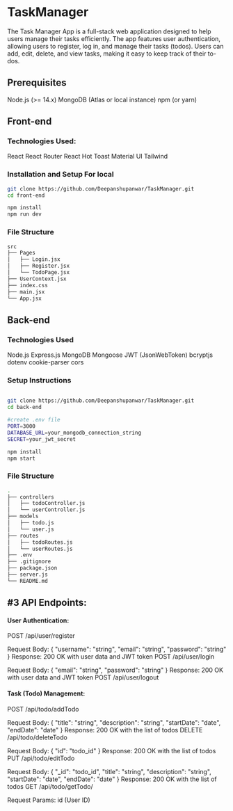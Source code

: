 # TaskManager
The Task Manager App is a full-stack web application designed to help users manage their tasks efficiently. The app features user authentication, allowing users to register, log in, and manage their tasks (todos). Users can add, edit, delete, and view tasks, making it easy to keep track of their to-dos.

## Prerequisites
Node.js (>= 14.x)
MongoDB (Atlas or local instance)
npm (or yarn)

## Front-end

### Technologies Used:
React
React Router
React Hot Toast
Material UI
Tailwind

### Installation and Setup For local

```bash
git clone https://github.com/Deepanshupanwar/TaskManager.git
cd front-end

npm install
npm run dev
```

### File Structure

```bash
src
├── Pages
│   ├── Login.jsx
│   ├── Register.jsx
│   └── TodoPage.jsx
├── UserContext.jsx
├── index.css
├── main.jsx
└── App.jsx
```

## Back-end

### Technologies Used
Node.js
Express.js
MongoDB
Mongoose
JWT (JsonWebToken)
bcryptjs
dotenv
cookie-parser
cors

### Setup Instructions

```bash

git clone https://github.com/Deepanshupanwar/TaskManager.git
cd back-end

#create .env file
PORT=3000
DATABASE_URL=your_mongodb_connection_string
SECRET=your_jwt_secret

npm install
npm start

```
### File Structure

```bash
.
├── controllers
│   ├── todoController.js
│   └── userController.js
├── models
│   ├── todo.js
│   └── user.js
├── routes
│   ├── todoRoutes.js
│   └── userRoutes.js
├── .env
├── .gitignore
├── package.json
├── server.js
└── README.md
```

## #3 API Endpoints:
#### User Authentication:
POST /api/user/register

Request Body: { "username": "string", "email": "string", "password": "string" }
Response: 200 OK with user data and JWT token
POST /api/user/login

Request Body: { "email": "string", "password": "string" }
Response: 200 OK with user data and JWT token
POST /api/user/logout


#### Task (Todo) Management:
POST /api/todo/addTodo

Request Body: { "title": "string", "description": "string", "startDate": "date", "endDate": "date" }
Response: 200 OK with the list of todos
DELETE /api/todo/deleteTodo

Request Body: { "id": "todo_id" }
Response: 200 OK with the list of todos
PUT /api/todo/editTodo

Request Body: { "_id": "todo_id", "title": "string", "description": "string", "startDate": "date", "endDate": "date" }
Response: 200 OK with the list of todos
GET /api/todo/getTodo/

Request Params: id (User ID)


